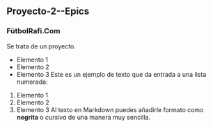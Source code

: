 ## Proyecto-2--Epics
### FútbolRafi.Com
Se trata de un proyecto.




- Elemento 1
- Elemento 2
- Elemento 3
Este es un ejemplo de texto que da entrada a una lista numerada:
1. Elemento 1
2. Elemento 2
3. Elemento 3
Al texto en Markdown puedes añadirle formato como **negrita** o *cursiva* de una manera muy sencilla.
